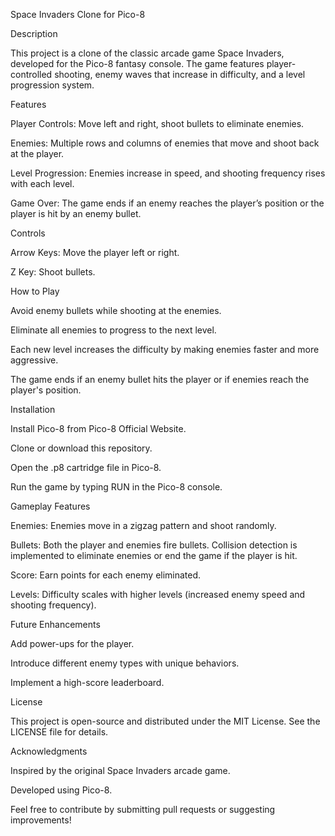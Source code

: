 Space Invaders Clone for Pico-8

Description

This project is a clone of the classic arcade game Space Invaders, developed for the Pico-8 fantasy console. The game features player-controlled shooting, enemy waves that increase in difficulty, and a level progression system.

Features

Player Controls: Move left and right, shoot bullets to eliminate enemies.

Enemies: Multiple rows and columns of enemies that move and shoot back at the player.

Level Progression: Enemies increase in speed, and shooting frequency rises with each level.

Game Over: The game ends if an enemy reaches the player’s position or the player is hit by an enemy bullet.

Controls

Arrow Keys: Move the player left or right.

Z Key: Shoot bullets.

How to Play

Avoid enemy bullets while shooting at the enemies.

Eliminate all enemies to progress to the next level.

Each new level increases the difficulty by making enemies faster and more aggressive.

The game ends if an enemy bullet hits the player or if enemies reach the player's position.

Installation

Install Pico-8 from Pico-8 Official Website.

Clone or download this repository.

Open the .p8 cartridge file in Pico-8.

Run the game by typing RUN in the Pico-8 console.

Gameplay Features

Enemies: Enemies move in a zigzag pattern and shoot randomly.

Bullets: Both the player and enemies fire bullets. Collision detection is implemented to eliminate enemies or end the game if the player is hit.

Score: Earn points for each enemy eliminated.

Levels: Difficulty scales with higher levels (increased enemy speed and shooting frequency).

Future Enhancements

Add power-ups for the player.

Introduce different enemy types with unique behaviors.

Implement a high-score leaderboard.

License

This project is open-source and distributed under the MIT License. See the LICENSE file for details.

Acknowledgments

Inspired by the original Space Invaders arcade game.

Developed using Pico-8.

Feel free to contribute by submitting pull requests or suggesting improvements!
